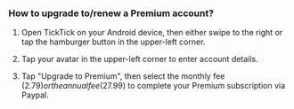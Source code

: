 ### How to upgrade to/renew a Premium account?

1. Open TickTick on your Android device, then either swipe to the right or tap the hamburger button in the upper-left corner.

2. Tap your avatar in the upper-left corner to enter account details.

3. Tap "Upgrade to Premium", then select the monthly fee ($2.79) or the annual fee ($27.99) to complete your Premium subscription via Paypal.



